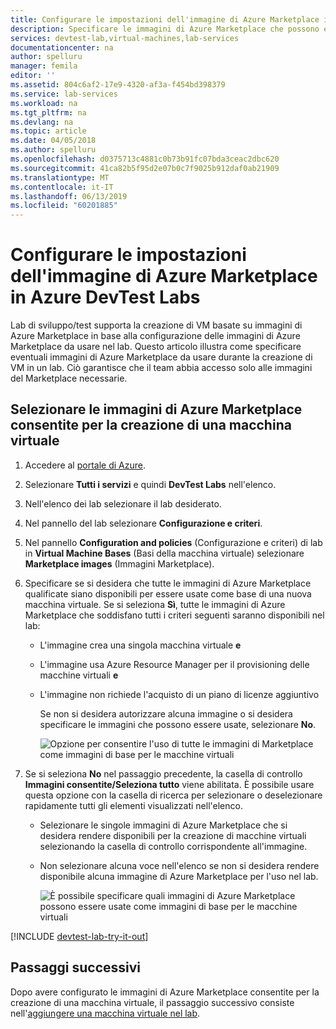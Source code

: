 ```yaml
---
title: Configurare le impostazioni dell'immagine di Azure Marketplace in Azure DevTest Labs | Documentazione Microsoft
description: Specificare le immagini di Azure Marketplace che possono essere usate per la creazione di una VM in Azure DevTest Labs
services: devtest-lab,virtual-machines,lab-services
documentationcenter: na
author: spelluru
manager: femila
editor: ''
ms.assetid: 804c6af2-17e9-4320-af3a-f454bd398379
ms.service: lab-services
ms.workload: na
ms.tgt_pltfrm: na
ms.devlang: na
ms.topic: article
ms.date: 04/05/2018
ms.author: spelluru
ms.openlocfilehash: d0375713c4881c0b73b91fc07bda3ceac2dbc620
ms.sourcegitcommit: 41ca82b5f95d2e07b0c7f9025b912daf0ab21909
ms.translationtype: MT
ms.contentlocale: it-IT
ms.lasthandoff: 06/13/2019
ms.locfileid: "60201885"
---
```

# <a name="configure-azure-marketplace-image-settings-in-azure-devtest-labs"></a>Configurare le impostazioni dell'immagine di Azure Marketplace in Azure DevTest Labs
Lab di sviluppo/test supporta la creazione di VM basate su immagini di Azure Marketplace in base alla configurazione delle immagini di Azure Marketplace da usare nel lab. Questo articolo illustra come specificare eventuali immagini di Azure Marketplace da usare durante la creazione di VM in un lab. Ciò garantisce che il team abbia accesso solo alle immagini del Marketplace necessarie. 

## <a name="select-which-azure-marketplace-images-are-allowed-when-creating-a-vm"></a>Selezionare le immagini di Azure Marketplace consentite per la creazione di una macchina virtuale
1. Accedere al [portale di Azure](https://go.microsoft.com/fwlink/p/?LinkID=525040).
2. Selezionare **Tutti i servizi** e quindi **DevTest Labs** nell'elenco.
3. Nell'elenco dei lab selezionare il lab desiderato. 
4. Nel pannello del lab selezionare **Configurazione e criteri**.
5. Nel pannello **Configuration and policies** (Configurazione e criteri) di lab in **Virtual Machine Bases** (Basi della macchina virtuale) selezionare **Marketplace images** (Immagini Marketplace).
6. Specificare se si desidera che tutte le immagini di Azure Marketplace qualificate siano disponibili per essere usate come base di una nuova macchina virtuale. Se si seleziona **Sì**, tutte le immagini di Azure Marketplace che soddisfano tutti i criteri seguenti saranno disponibili nel lab:
   
   * L'immagine crea una singola macchina virtuale **e**
   * L'immagine usa Azure Resource Manager per il provisioning delle macchine virtuali **e**
   * L'immagine non richiede l'acquisto di un piano di licenze aggiuntivo
     
     Se non si desidera autorizzare alcuna immagine o si desidera specificare le immagini che possono essere usate, selezionare **No**.
     
     ![Opzione per consentire l'uso di tutte le immagini di Marketplace come immagini di base per le macchine virtuali](./media/devtest-lab-configure-marketplace-images/allow-all-marketplace-images.png)
7. Se si seleziona **No** nel passaggio precedente, la casella di controllo **Immagini consentite/Seleziona tutto** viene abilitata. 
   È possibile usare questa opzione con la casella di ricerca per selezionare o deselezionare rapidamente tutti gli elementi visualizzati nell'elenco.
   * Selezionare le singole immagini di Azure Marketplace che si desidera rendere disponibili per la creazione di macchine virtuali selezionando la casella di controllo corrispondente all'immagine.
   * Non selezionare alcuna voce nell'elenco se non si desidera rendere disponibile alcuna immagine di Azure Marketplace per l'uso nel lab.
   
     ![È possibile specificare quali immagini di Azure Marketplace possono essere usate come immagini di base per le macchine virtuali](./media/devtest-lab-configure-marketplace-images/select-marketplace-images.png)

[!INCLUDE [devtest-lab-try-it-out](../../includes/devtest-lab-try-it-out.md)]

## <a name="next-steps"></a>Passaggi successivi
Dopo avere configurato le immagini di Azure Marketplace consentite per la creazione di una macchina virtuale, il passaggio successivo consiste nell'[aggiungere una macchina virtuale nel lab](devtest-lab-add-vm.md).

